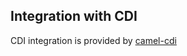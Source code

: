 ## Integration with CDI

CDI integration is provided by [camel-cdi](http://camel.apache.org/cdi.html)